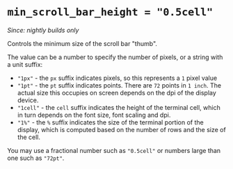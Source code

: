 # `min_scroll_bar_height = "0.5cell"`

*Since: nightly builds only*

Controls the minimum size of the scroll bar "thumb".

The value can be a number to specify the number of pixels, or a string with a unit suffix:

* `"1px"` - the `px` suffix indicates pixels, so this represents a `1` pixel value
* `"1pt"` - the `pt` suffix indicates points.  There are `72` points in `1 inch`.  The actual size this occupies on screen depends on the dpi of the display device.
* `"1cell"` - the `cell` suffix indicates the height of the terminal cell, which in turn depends on the font size, font scaling and dpi.
* `"1%"` - the `%` suffix indicates the size of the terminal portion of the display, which is computed based on the number of rows and the size of the cell.

You may use a fractional number such as `"0.5cell"` or numbers large than one such as `"72pt"`.
